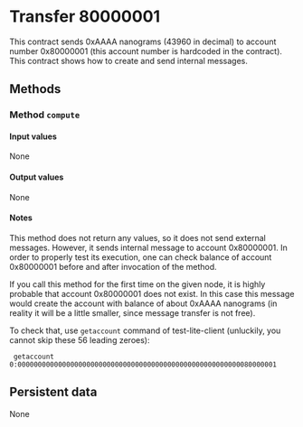 # Transfer 80000001

This contract sends 0xAAAA nanograms (43960 in decimal) 
to account number 0x80000001 (this account number is hardcoded in the contract).
This contract shows how to create and send internal messages.

## Methods

### Method `compute`
#### Input values
None

#### Output values
None

#### Notes
This method does not return any values, so it does not send external
messages. However, it sends internal message to account 0x80000001.
In order to properly test its execution, one can check balance of
account 0x80000001 before and after invocation of the method.

If you call this method for the first time on the given node, it is
highly probable that account 0x80000001 does not exist. In this case 
this message would create the account with balance of about 0xAAAA nanograms
(in reality it will be a little smaller, since message transfer is not free).

To check that, use `getaccount` command of test-lite-client (unluckily,
you cannot skip these 56 leading zeroes):

     getaccount 0:0000000000000000000000000000000000000000000000000000000080000001

## Persistent data
None
